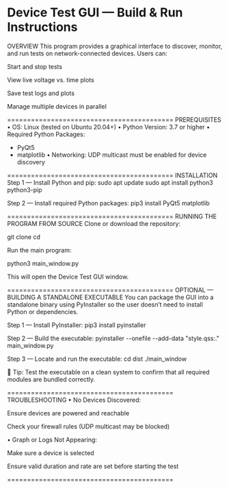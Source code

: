 Device Test GUI — Build & Run Instructions
==========================================
OVERVIEW
This program provides a graphical interface to discover, monitor, and run tests on network-connected devices.
Users can:

Start and stop tests

View live voltage vs. time plots

Save test logs and plots

Manage multiple devices in parallel

==========================================
PREREQUISITES
• OS: Linux (tested on Ubuntu 20.04+)
• Python Version: 3.7 or higher
• Required Python Packages:
- PyQt5
- matplotlib
• Networking: UDP multicast must be enabled for device discovery

==========================================
INSTALLATION
Step 1 — Install Python and pip:
sudo apt update
sudo apt install python3 python3-pip

Step 2 — Install required Python packages:
pip3 install PyQt5 matplotlib

==========================================
RUNNING THE PROGRAM FROM SOURCE
Clone or download the repository:

git clone <repository-url>
cd <repository-directory>

Run the main program:

python3 main_window.py

This will open the Device Test GUI window.

==========================================
OPTIONAL — BUILDING A STANDALONE EXECUTABLE
You can package the GUI into a standalone binary using PyInstaller so the user doesn’t need to install Python or dependencies.

Step 1 — Install PyInstaller:
pip3 install pyinstaller

Step 2 — Build the executable:
pyinstaller --onefile --add-data "style.qss:." main_window.py

Step 3 — Locate and run the executable:
cd dist
./main_window

📝 Tip: Test the executable on a clean system to confirm that all required modules are bundled correctly.

==========================================
TROUBLESHOOTING
• No Devices Discovered:

Ensure devices are powered and reachable

Check your firewall rules (UDP multicast may be blocked)

• Graph or Logs Not Appearing:

Make sure a device is selected

Ensure valid duration and rate are set before starting the test

==========================================
